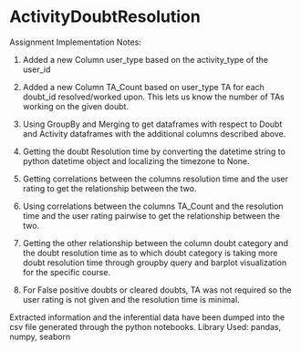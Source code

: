 # ActivityDoubtResolution
Assignment Implementation Notes:  

1. Added a new Column user_type based on the activity_type of the user_id

2. Added a new Column TA_Count based on user_type TA for each doubt_id resolved/worked upon. This lets us know the number of TAs working on the given doubt. 

3. Using GroupBy and Merging to get dataframes with respect to Doubt and Activity dataframes with the additional columns described above.

4. Getting the doubt Resolution time by converting the datetime string to python datetime object and localizing the timezone to None. 

5. Getting correlations between the columns resolution time and the user rating to get the relationship between the two. 

6. Using correlations between the columns TA_Count and the resolution time and the user rating pairwise to get the relationship between the two. 

7. Getting the other relationship between the column doubt category and the doubt resolution time as to which doubt category is taking more doubt resolution time through groupby query and barplot visualization for the specific course. 

8. For False positive doubts or cleared doubts, TA was not required so the user rating is not given and the resolution time is minimal.

Extracted information and the inferential data have been dumped into the csv file generated through the python notebooks. Library Used: pandas, numpy, seaborn
